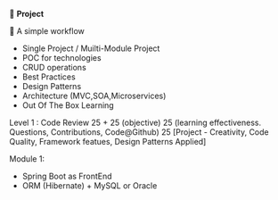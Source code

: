 :beginner: **Project**

:rocket: A simple workflow

- Single Project / Muilti-Module Project
- POC for technologies
- CRUD operations
- Best Practices
- Design Patterns
- Architecture (MVC,SOA,Microservices)
- Out Of The Box Learning

Level 1 : Code Review
25 + 25 (objective)
25 (learning effectiveness. Questions, Contributions, Code@Github)
25 [Project - Creativity, Code Quality, Framework featues, Design Patterns Applied]

Module 1: 
- Spring Boot as FrontEnd
- ORM (Hibernate) + MySQL or Oracle

